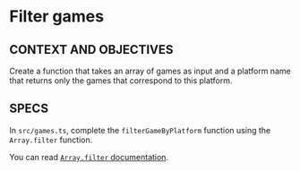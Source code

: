 # Filter games

## CONTEXT AND OBJECTIVES

Create a function that takes an array of games as input and a platform name that returns only the games that correspond to this platform.

## SPECS

In `src/games.ts`, complete the `filterGameByPlatform` function using the `Array.filter` function.

You can read [`Array.filter` documentation](https://developer.mozilla.org/en-US/docs/Web/JavaScript/Reference/Global_Objects/Array/filter).
